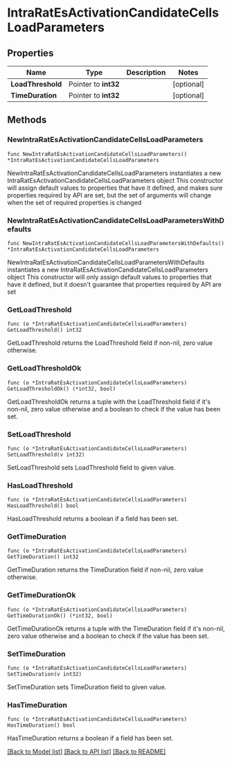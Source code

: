 # IntraRatEsActivationCandidateCellsLoadParameters

## Properties

Name | Type | Description | Notes
------------ | ------------- | ------------- | -------------
**LoadThreshold** | Pointer to **int32** |  | [optional] 
**TimeDuration** | Pointer to **int32** |  | [optional] 

## Methods

### NewIntraRatEsActivationCandidateCellsLoadParameters

`func NewIntraRatEsActivationCandidateCellsLoadParameters() *IntraRatEsActivationCandidateCellsLoadParameters`

NewIntraRatEsActivationCandidateCellsLoadParameters instantiates a new IntraRatEsActivationCandidateCellsLoadParameters object
This constructor will assign default values to properties that have it defined,
and makes sure properties required by API are set, but the set of arguments
will change when the set of required properties is changed

### NewIntraRatEsActivationCandidateCellsLoadParametersWithDefaults

`func NewIntraRatEsActivationCandidateCellsLoadParametersWithDefaults() *IntraRatEsActivationCandidateCellsLoadParameters`

NewIntraRatEsActivationCandidateCellsLoadParametersWithDefaults instantiates a new IntraRatEsActivationCandidateCellsLoadParameters object
This constructor will only assign default values to properties that have it defined,
but it doesn't guarantee that properties required by API are set

### GetLoadThreshold

`func (o *IntraRatEsActivationCandidateCellsLoadParameters) GetLoadThreshold() int32`

GetLoadThreshold returns the LoadThreshold field if non-nil, zero value otherwise.

### GetLoadThresholdOk

`func (o *IntraRatEsActivationCandidateCellsLoadParameters) GetLoadThresholdOk() (*int32, bool)`

GetLoadThresholdOk returns a tuple with the LoadThreshold field if it's non-nil, zero value otherwise
and a boolean to check if the value has been set.

### SetLoadThreshold

`func (o *IntraRatEsActivationCandidateCellsLoadParameters) SetLoadThreshold(v int32)`

SetLoadThreshold sets LoadThreshold field to given value.

### HasLoadThreshold

`func (o *IntraRatEsActivationCandidateCellsLoadParameters) HasLoadThreshold() bool`

HasLoadThreshold returns a boolean if a field has been set.

### GetTimeDuration

`func (o *IntraRatEsActivationCandidateCellsLoadParameters) GetTimeDuration() int32`

GetTimeDuration returns the TimeDuration field if non-nil, zero value otherwise.

### GetTimeDurationOk

`func (o *IntraRatEsActivationCandidateCellsLoadParameters) GetTimeDurationOk() (*int32, bool)`

GetTimeDurationOk returns a tuple with the TimeDuration field if it's non-nil, zero value otherwise
and a boolean to check if the value has been set.

### SetTimeDuration

`func (o *IntraRatEsActivationCandidateCellsLoadParameters) SetTimeDuration(v int32)`

SetTimeDuration sets TimeDuration field to given value.

### HasTimeDuration

`func (o *IntraRatEsActivationCandidateCellsLoadParameters) HasTimeDuration() bool`

HasTimeDuration returns a boolean if a field has been set.


[[Back to Model list]](../README.md#documentation-for-models) [[Back to API list]](../README.md#documentation-for-api-endpoints) [[Back to README]](../README.md)



